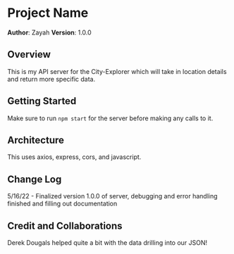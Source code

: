 # Project Name

**Author**: Zayah
**Version**: 1.0.0

## Overview

This is my API server for the City-Explorer which will take in location details and return more specific data.

## Getting Started

Make sure to run ```npm start``` for the server before making any calls to it.

## Architecture

This uses axios, express, cors, and javascript.

## Change Log

5/16/22 - Finalized version 1.0.0 of server, debugging and error handling finished and filling out documentation

## Credit and Collaborations

Derek Dougals helped quite a bit with the data drilling into our JSON!
